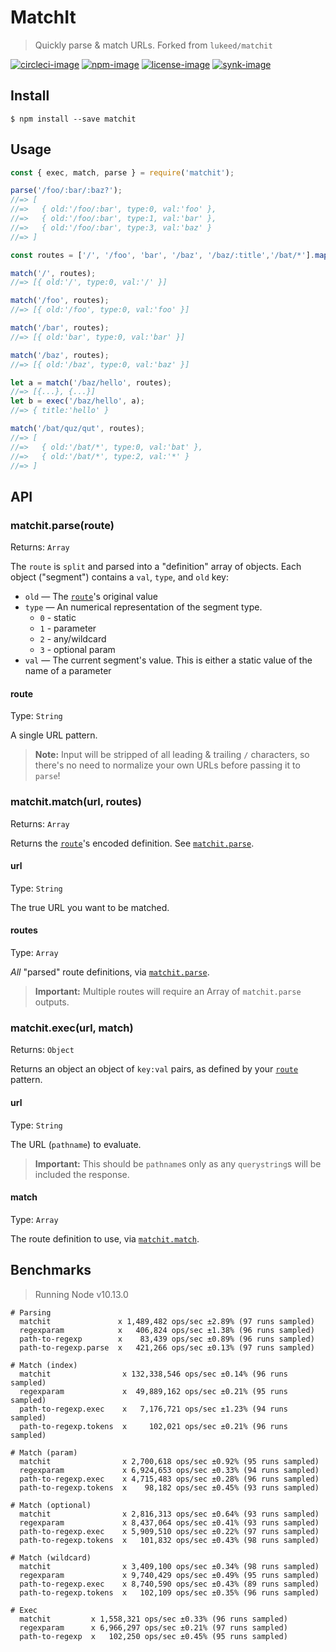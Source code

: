 # MatchIt

> Quickly parse & match URLs. Forked from `lukeed/matchit`


[![circleci-image]][circleci-url] [![npm-image]][npm-url] [![license-image]][license-url] [![synk-image]][synk-url]

## Install

```
$ npm install --save matchit
```


## Usage

```js
const { exec, match, parse } = require('matchit');

parse('/foo/:bar/:baz?');
//=> [
//=>   { old:'/foo/:bar', type:0, val:'foo' },
//=>   { old:'/foo/:bar', type:1, val:'bar' },
//=>   { old:'/foo/:bar', type:3, val:'baz' }
//=> ]

const routes = ['/', '/foo', 'bar', '/baz', '/baz/:title','/bat/*'].map(parse);

match('/', routes);
//=> [{ old:'/', type:0, val:'/' }]

match('/foo', routes);
//=> [{ old:'/foo', type:0, val:'foo' }]

match('/bar', routes);
//=> [{ old:'bar', type:0, val:'bar' }]

match('/baz', routes);
//=> [{ old:'/baz', type:0, val:'baz' }]

let a = match('/baz/hello', routes);
//=> [{...}, {...}]
let b = exec('/baz/hello', a);
//=> { title:'hello' }

match('/bat/quz/qut', routes);
//=> [
//=>   { old:'/bat/*', type:0, val:'bat' },
//=>   { old:'/bat/*', type:2, val:'*' }
//=> ]
```


## API

### matchit.parse(route)

Returns: `Array`

The `route` is `split` and parsed into a "definition" array of objects. Each object ("segment") contains a `val`, `type`, and `old` key:

* `old` &mdash; The [`route`](#route)'s original value
* `type` &mdash; An numerical representation of the segment type.
    * `0` - static
    * `1` - parameter
    * `2` - any/wildcard
    * `3` - optional param
* `val` &mdash; The current segment's value. This is either a static value of the name of a parameter

#### route

Type: `String`

A single URL pattern.

> **Note:** Input will be stripped of all leading & trailing `/` characters, so there's no need to normalize your own URLs before passing it to `parse`!


### matchit.match(url, routes)

Returns: `Array`

Returns the [`route`](#route)'s encoded definition. See [`matchit.parse`](#matchitparseroute).

#### url

Type: `String`

The true URL you want to be matched.

#### routes

Type: `Array`

_All_ "parsed" route definitions, via [`matchit.parse`](#matchitparseroute).

> **Important:** Multiple routes will require an Array of `matchit.parse` outputs.


### matchit.exec(url, match)

Returns: `Object`

Returns an object an object of `key:val` pairs, as defined by your [`route`](#route) pattern.

#### url

Type: `String`

The URL (`pathname`) to evaluate.

> **Important:** This should be `pathname`s only as any `querystring`s will be included the response.

#### match

Type: `Array`

The route definition to use, via [`matchit.match`](#matchitmatchurl-routes).


## Benchmarks

> Running Node v10.13.0

```
# Parsing
  matchit               x 1,489,482 ops/sec ±2.89% (97 runs sampled)
  regexparam            x   406,824 ops/sec ±1.38% (96 runs sampled)
  path-to-regexp        x    83,439 ops/sec ±0.89% (96 runs sampled)
  path-to-regexp.parse  x   421,266 ops/sec ±0.13% (97 runs sampled)

# Match (index)
  matchit                x 132,338,546 ops/sec ±0.14% (96 runs sampled)
  regexparam             x  49,889,162 ops/sec ±0.21% (95 runs sampled)
  path-to-regexp.exec    x   7,176,721 ops/sec ±1.23% (94 runs sampled)
  path-to-regexp.tokens  x     102,021 ops/sec ±0.21% (96 runs sampled)

# Match (param)
  matchit                x 2,700,618 ops/sec ±0.92% (95 runs sampled)
  regexparam             x 6,924,653 ops/sec ±0.33% (94 runs sampled)
  path-to-regexp.exec    x 4,715,483 ops/sec ±0.28% (96 runs sampled)
  path-to-regexp.tokens  x    98,182 ops/sec ±0.45% (93 runs sampled)

# Match (optional)
  matchit                x 2,816,313 ops/sec ±0.64% (93 runs sampled)
  regexparam             x 8,437,064 ops/sec ±0.41% (93 runs sampled)
  path-to-regexp.exec    x 5,909,510 ops/sec ±0.22% (97 runs sampled)
  path-to-regexp.tokens  x   101,832 ops/sec ±0.43% (98 runs sampled)

# Match (wildcard)
  matchit                x 3,409,100 ops/sec ±0.34% (98 runs sampled)
  regexparam             x 9,740,429 ops/sec ±0.49% (95 runs sampled)
  path-to-regexp.exec    x 8,740,590 ops/sec ±0.43% (89 runs sampled)
  path-to-regexp.tokens  x   102,109 ops/sec ±0.35% (96 runs sampled)

# Exec
  matchit         x 1,558,321 ops/sec ±0.33% (96 runs sampled)
  regexparam      x 6,966,297 ops/sec ±0.21% (97 runs sampled)
  path-to-regexp  x   102,250 ops/sec ±0.45% (95 runs sampled)
```

[circleci-image]: https://img.shields.io/circleci/project/github/poppinss/matchit/master.svg?style=for-the-badge&logo=circleci
[circleci-url]: https://circleci.com/gh/poppinss/matchit "circleci"

[npm-image]: https://img.shields.io/npm/v/@poppinss/matchit.svg?style=for-the-badge&logo=npm
[npm-url]: https://npmjs.org/package/@poppinss/matchit "npm"

[license-image]: https://img.shields.io/npm/l/@poppinss/matchit?color=blueviolet&style=for-the-badge
[license-url]: LICENSE.md "license"

[synk-image]: https://img.shields.io/snyk/vulnerabilities/github/poppinss/matchit?label=Synk%20Vulnerabilities&style=for-the-badge
[synk-url]: https://snyk.io/test/github/poppinss/matchit?targetFile=package.json "synk"
